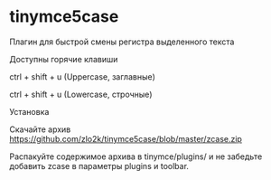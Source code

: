 # tinymce5case
Плагин для быстрой смены регистра выделенного текста

Доступны горячие клавиши 

ctrl + shift + u (Uppercase, заглавные)

ctrl + shift + u (Lowercase, строчные)

Установка

Скачайте архив https://github.com/zlo2k/tinymce5case/blob/master/zcase.zip

Распакуйте содержимое архива в tinymce/plugins/ и не забедьте добавить zcase в параметры plugins и toolbar. 

